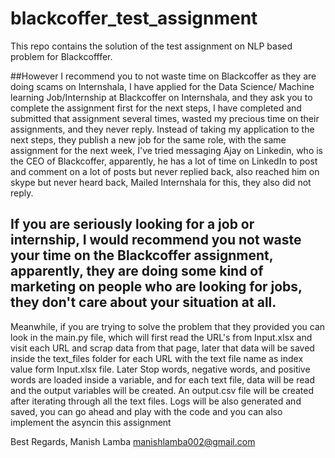 # blackcoffer_test_assignment
This repo contains the solution of the test assignment on NLP based problem for Blackcofffer.

##However I recommend you to not waste time on Blackcoffer as they are doing scams on Internshala, I have applied for the Data Science/ Machine learning Job/Internship at Blackcoffer on Internshala, and they ask you to complete the assignment first for the next steps, I have completed and submitted that assignment several times, wasted my precious time on their assignments, and they never reply. Instead of taking my application to the next steps, they publish a new job for the same role, with the same assignment for the next week, I've tried messaging Ajay on Linkedin, who is the CEO of Blackcoffer, apparently, he has a lot of time on LinkedIn to post and comment on a lot of posts but never replied back, also reached him on skype but never heard back, Mailed Internshala for this, they also did not reply. 

## If you are seriously looking for a job or internship, I would recommend you not waste your time on the Blackcoffer assignment, apparently, they are doing some kind of marketing on people who are looking for jobs, they don't care about your situation at all.

Meanwhile, if you are trying to solve the problem that they provided you can look in the main.py file, which will first read the URL's from Input.xlsx and visit each URL and scrap data from that page, later that data will be saved inside the text_files folder for each URL with the text file name as index value form Input.xlsx file.
Later Stop words, negative words, and positive words are loaded inside a variable, and for each text file, data will be read and the output variables will be created.
An output.csv file will be created after iterating through all the text files. Logs will be also generated and saved, you can go ahead and play with the code and you can also implement the asyncin this assignment

Best Regards,
Manish Lamba
manishlamba002@gmail.com
